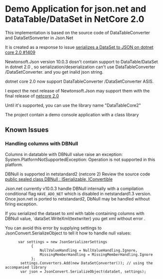 # Demo Application for json.net and DataTable/DataSet in NetCore 2.0 

This implementation is based on the source code of DataTableConverter and DataSetSonverter in Json.Net

It is created as a response to issue  [serializes a DataSet to JSON on dotnet core 2.0 #1409](https://github.com/JamesNK/Newtonsoft.Json/issues/1409)

Newtonsoft.Json version 10.0.3 dosn't contain support to DataTable/DataSet in dotnet 2.0 , so  serialization/deserialization can't use  DataTableConverter /DataSetConverter.
and you get inalid json string.

dotnet core 2.0  now support DataTableConverter /DataSetConverter ASIS.

I expect the next release of Newtonsoft.Json may support them with the final release of [ netcore 2.0](https://www.microsoft.com/net/download/core)

Until it's supported, you can use the library   name "DataTableCore2"

The project contain a demo console application with  a class library
 

 ## Known Issues
### Handling columns with DBNull
Columns in datatable with DBNull value raise an exception: System.PlatformNotSupportedException: Operation is not supported in this platform.

DBNull is supported in netstandard2 (netcore 2)
Review the source code  [public sealed class DBNull : ISerializable, IConvertible](https://source.dot.net/#System.Private.CoreLib/shared/System/DBNull.cs,7faae4cef0a3f251)

Json.net currently v10.0.3  handle DBNull internally with a compilation conditional flag `HAVE_ADO_NET` which is disabled  in netstandard1.3 version. 
Once  json.net is ported to netstandard2, DbNull may  be handled without firing exception.

If you serialized the dataset to xml  with table containing columns with DBNull value, `dataSet.WriteXml(textwriter) you get xml without error .


You can avoid this error by supplying settings to JsonConvert.SerializeObject to tell it how to handle null values:

          var settings = new JsonSerializerSettings
                {
                    NullValueHandling = NullValueHandling.Ignore,
                    MissingMemberHandling = MissingMemberHandling.Ignore
                };
           settings.Converters.Add(new DataSetConverter()); // using the accompanied library
           var json = JsonConvert.SerializeObject(dataSet, settings);


